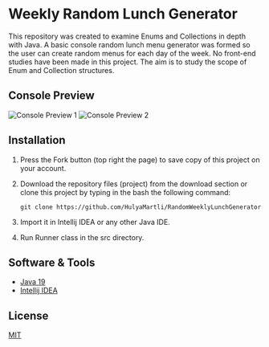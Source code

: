 # Weekly Random Lunch Generator
This repository was created to examine Enums and Collections in depth with Java. A basic console random lunch menu generator was formed so the user can create  random menus for each day of the week. No front-end studies have been made in this project. The aim is to study the scope of Enum and Collection structures.

## Console Preview

![Console Preview 1](https://lh3.googleusercontent.com/pw/AJFCJaUdyfhAKIvo9UikWRI38UOD48tZ4GTYGIWinxjNX2gdKwmNWfjLgHkVDWy77g8Ietdjn_LfIVHQNCtCda-tQCJ_aygus9zmuEJn7gSVqTHU0jBKufPFscgJCXPGakvQYc_k904taUKrZFwjJNVI2UXYtQ=w449-h803-s-no?authuser=0)
![Console Preview 2](https://lh3.googleusercontent.com/pw/AJFCJaVAyISv-aNk-0Ejh1ilkGcMHMVHy8UgmBtThhunMFYhZsXEfrmw7eRmNT00bC7k41Kh-5E0PmPTtvQjn5g-eCDv1GBvNCOhRHk3Jp6iZEVQ6l79cHu0pYHEFQ8gNAd-ttZvxWLU1XUn6kviVHx590tUGw=w450-h646-s-no?authuser=0)

## Installation
1. Press the Fork button (top right the page) to save copy of this project on your account.

2. Download the repository files (project) from the download section or clone this project by typing in the bash the following command:  
    ~~~~
    git clone https://github.com/HulyaMartli/RandomWeeklyLunchGenerator
    ~~~~ 

3. Import it in Intellij IDEA or any other Java IDE.

4. Run Runner class in the src directory.

## Software & Tools
* [Java 19](https://www.oracle.com/java/technologies/javase/jdk19-archive-downloads.html)
* [Intellij IDEA](https://www.jetbrains.com/idea/)

## License
[MIT](https://choosealicense.com/licenses/mit/)
